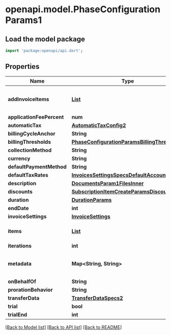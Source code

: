 # openapi.model.PhaseConfigurationParams1

## Load the model package
```dart
import 'package:openapi/api.dart';
```

## Properties
Name | Type | Description | Notes
------------ | ------------- | ------------- | -------------
**addInvoiceItems** | [**List<AddInvoiceItemEntry>**](AddInvoiceItemEntry.md) |  | [optional] [default to const []]
**applicationFeePercent** | **num** |  | [optional] 
**automaticTax** | [**AutomaticTaxConfig2**](AutomaticTaxConfig2.md) |  | [optional] 
**billingCycleAnchor** | **String** |  | [optional] 
**billingThresholds** | [**PhaseConfigurationParamsBillingThresholds**](PhaseConfigurationParamsBillingThresholds.md) |  | [optional] 
**collectionMethod** | **String** |  | [optional] 
**currency** | **String** |  | [optional] 
**defaultPaymentMethod** | **String** |  | [optional] 
**defaultTaxRates** | [**InvoicesSettingsSpecsDefaultAccountTaxIds**](InvoicesSettingsSpecsDefaultAccountTaxIds.md) |  | [optional] 
**description** | [**DocumentsParam1FilesInner**](DocumentsParam1FilesInner.md) |  | [optional] 
**discounts** | [**SubscriptionItemCreateParamsDiscounts**](SubscriptionItemCreateParamsDiscounts.md) |  | [optional] 
**duration** | [**DurationParams**](DurationParams.md) |  | [optional] 
**endDate** | **int** |  | [optional] 
**invoiceSettings** | [**InvoiceSettings**](InvoiceSettings.md) |  | [optional] 
**items** | [**List<ConfigurationItemParams>**](ConfigurationItemParams.md) |  | [default to const []]
**iterations** | **int** |  | [optional] 
**metadata** | **Map<String, String>** |  | [optional] [default to const {}]
**onBehalfOf** | **String** |  | [optional] 
**prorationBehavior** | **String** |  | [optional] 
**transferData** | [**TransferDataSpecs2**](TransferDataSpecs2.md) |  | [optional] 
**trial** | **bool** |  | [optional] 
**trialEnd** | **int** |  | [optional] 

[[Back to Model list]](../README.md#documentation-for-models) [[Back to API list]](../README.md#documentation-for-api-endpoints) [[Back to README]](../README.md)



